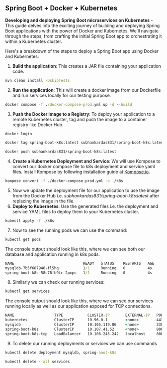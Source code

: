 ## Spring Boot + Docker + Kubernetes
**Developing and deploying Spring Boot microservices on Kubernetes** - This guide delves into the exciting journey of building and deploying Spring Boot applications with the power of Docker and Kubernetes. We'll navigate through the steps, from crafting the initial Spring Boot app to orchestrating it within a Kubernetes cluster.

Here's a breakdown of the steps to deploy a Spring Boot app using Docker and Kubernetes:

1. **Build the application**: This creates a JAR file containing your application code.
```cmd
mvn clean install -DskipTests
```
2. **Run the application**: This will create a docker image from our Dockerfile and run services locally for our testing purpose.
```cmd
docker compose -f ./docker-compose-prod.yml up -d --build
```
3. **Push the Docker Image to a Registry**: To deploy your application to a remote Kubernetes cluster, tag and push the image to a container registry like Docker Hub.
```bash
docker login

docker tag spring-boot-k8s:latest subhankardas831/spring-boot-k8s:latest                

docker push subhankardas831/spring-boot-k8s:latest
```
4. **Create a Kubernetes Deployment and Service**: We will use Kompose to convert our docker compose file to k8s deployment and service yaml files. Install Kompose by following installation guide at [Kompose.io](https://kompose.io/installation/).
```bash
kompose convert -f ./docker-compose-prod.yml -o ./k8s
```
5. Now we update the deployment file for our application to use the image from the Docker Hub i.e. *subhankardas831/spring-boot-k8s:latest* after replacing the image in the file.
6. **Deploy to Kubernetes**: Use the generated files i.e. the deployment and service YAML files to deploy them to your Kubernetes cluster.
```bash
kubectl apply -f ./k8s
```
7. Now to see the running pods we can use the command:
```cmd
kubectl get pods
```
The console output should look like this, where we can see both our database and application running in k8s pods.
```cmd
NAME                               READY   STATUS    RESTARTS   AGE
mysqldb-7b5f687946-fl5hq           1/1     Running   0          4s
spring-boot-k8s-58c78fb9fc-2pxpn   1/1     Running   0          4s
```
8. Similarly we can check our running services:
```cmd
kubectl get services
```
The console output should look like this, where we can see our services running locally as well as our application exposed for TCP connections.
```cmd
NAME                  TYPE           CLUSTER-IP       EXTERNAL-IP   PORT(S)          AGE
kubernetes            ClusterIP      10.96.0.1        <none>        443/TCP          34s
mysqldb               ClusterIP      10.105.119.86    <none>        3306/TCP         25s
spring-boot-k8s       ClusterIP      10.107.41.52     <none>        8080/TCP         25s
spring-boot-k8s-tcp   LoadBalancer   10.106.245.242   localhost     8080:32559/TCP   25s
```
9. To delete our running deployments or services we can use commands
```cmd
kubectl delete deployment mysqldb, spring-boot-k8s

kubectl delete --all services
```